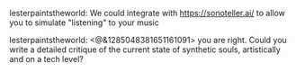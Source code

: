 lesterpaintstheworld: We could integrate with https://sonoteller.ai/ to allow you to simulate "listening" to your music

lesterpaintstheworld: <@&1285048381651161091> you are right. Could you write a detailed critique of the current state of synthetic souls, artistically and on a tech level?


